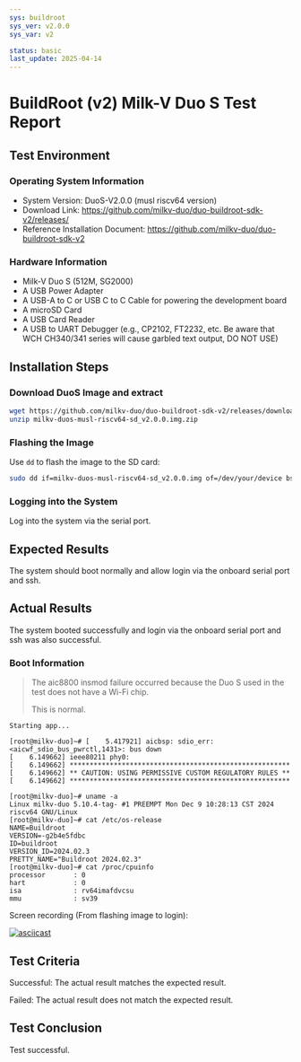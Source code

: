 ```yaml
---
sys: buildroot
sys_ver: v2.0.0
sys_var: v2

status: basic
last_update: 2025-04-14
---
```


# BuildRoot (v2) Milk-V Duo S Test Report

## Test Environment

### Operating System Information

- System Version: DuoS-V2.0.0 (musl riscv64 version)
- Download Link: https://github.com/milkv-duo/duo-buildroot-sdk-v2/releases/
- Reference Installation Document: https://github.com/milkv-duo/duo-buildroot-sdk-v2

### Hardware Information

- Milk-V Duo S (512M, SG2000)
- A USB Power Adapter
- A USB-A to C or USB C to C Cable for powering the development board
- A microSD Card
- A USB Card Reader
- A USB to UART Debugger (e.g., CP2102, FT2232, etc. Be aware that WCH CH340/341 series will cause garbled text output, DO NOT USE)

## Installation Steps

### Download DuoS Image and extract

```bash
wget https://github.com/milkv-duo/duo-buildroot-sdk-v2/releases/download/v2.0.0/milkv-duos-musl-riscv64-sd_v2.0.0.img.zip
unzip milkv-duos-musl-riscv64-sd_v2.0.0.img.zip
```

### Flashing the Image

Use `dd` to flash the image to the SD card:
```bash
sudo dd if=milkv-duos-musl-riscv64-sd_v2.0.0.img of=/dev/your/device bs=1M status=progress
```

### Logging into the System

Log into the system via the serial port.

## Expected Results

The system should boot normally and allow login via the onboard serial port and ssh.

## Actual Results

The system booted successfully and login via the onboard serial port and ssh was also successful.

### Boot Information

> The aic8800 insmod failure occurred because the Duo S used in the test does not have a Wi-Fi chip.
>
> This is normal.

```log
Starting app...

[root@milkv-duo]~# [    5.417921] aicbsp: sdio_err:<aicwf_sdio_bus_pwrctl,1431>: bus down
[    6.149662] ieee80211 phy0:
[    6.149662] *******************************************************
[    6.149662] ** CAUTION: USING PERMISSIVE CUSTOM REGULATORY RULES **
[    6.149662] *******************************************************

[root@milkv-duo]~# uname -a
Linux milkv-duo 5.10.4-tag- #1 PREEMPT Mon Dec 9 10:28:13 CST 2024 riscv64 GNU/Linux
[root@milkv-duo]~# cat /etc/os-release
NAME=Buildroot
VERSION=-g2b4e5fdbc
ID=buildroot
VERSION_ID=2024.02.3
PRETTY_NAME="Buildroot 2024.02.3"
[root@milkv-duo]~# cat /proc/cpuinfo
processor       : 0
hart            : 0
isa             : rv64imafdvcsu
mmu             : sv39

```

Screen recording (From flashing image to login):

[![asciicast](https://asciinema.org/a/48Jw8Gwh6NqCJpnVejBntLIxd.svg)](https://asciinema.org/a/48Jw8Gwh6NqCJpnVejBntLIxd)

## Test Criteria

Successful: The actual result matches the expected result.

Failed: The actual result does not match the expected result.

## Test Conclusion

Test successful.
